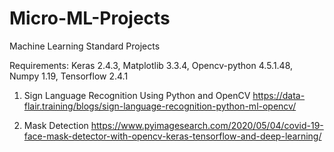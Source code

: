 # Micro-ML-Projects
Machine Learning Standard Projects

Requirements: Keras 2.4.3, Matplotlib 3.3.4, Opencv-python 4.5.1.48, Numpy 1.19, Tensorflow 2.4.1

1. Sign Language Recognition Using Python and OpenCV
https://data-flair.training/blogs/sign-language-recognition-python-ml-opencv/

2. Mask Detection 
https://www.pyimagesearch.com/2020/05/04/covid-19-face-mask-detector-with-opencv-keras-tensorflow-and-deep-learning/
